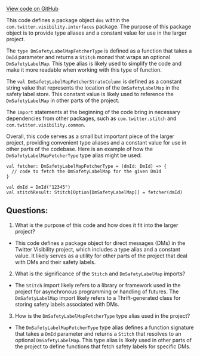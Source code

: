 [View code on GitHub](https://github.com/misbahsy/the-algorithm/visibilitylib/src/main/scala/com/twitter/visibility/interfaces/dms/package.scala)

This code defines a package object `dms` within the `com.twitter.visibility.interfaces` package. The purpose of this package object is to provide type aliases and a constant value for use in the larger project.

The `type DmSafetyLabelMapFetcherType` is defined as a function that takes a `DmId` parameter and returns a `Stitch` monad that wraps an optional `DmSafetyLabelMap`. This type alias is likely used to simplify the code and make it more readable when working with this type of function.

The `val DmSafetyLabelMapFetcherStratoColumn` is defined as a constant string value that represents the location of the `DmSafetyLabelMap` in the safety label store. This constant value is likely used to reference the `DmSafetyLabelMap` in other parts of the project.

The `import` statements at the beginning of the code bring in necessary dependencies from other packages, such as `com.twitter.stitch` and `com.twitter.visibility.common`.

Overall, this code serves as a small but important piece of the larger project, providing convenient type aliases and a constant value for use in other parts of the codebase. Here is an example of how the `DmSafetyLabelMapFetcherType` type alias might be used:

```
val fetcher: DmSafetyLabelMapFetcherType = (dmId: DmId) => {
  // code to fetch the DmSafetyLabelMap for the given DmId
}

val dmId = DmId("12345")
val stitchResult: Stitch[Option[DmSafetyLabelMap]] = fetcher(dmId)
```
## Questions: 
 1. What is the purpose of this code and how does it fit into the larger project?
- This code defines a package object for direct messages (DMs) in the Twitter Visibility project, which includes a type alias and a constant value. It likely serves as a utility for other parts of the project that deal with DMs and their safety labels.

2. What is the significance of the `Stitch` and `DmSafetyLabelMap` imports?
- The `Stitch` import likely refers to a library or framework used in the project for asynchronous programming or handling of futures. The `DmSafetyLabelMap` import likely refers to a Thrift-generated class for storing safety labels associated with DMs.

3. How is the `DmSafetyLabelMapFetcherType` type alias used in the project?
- The `DmSafetyLabelMapFetcherType` type alias defines a function signature that takes a `DmId` parameter and returns a `Stitch` that resolves to an optional `DmSafetyLabelMap`. This type alias is likely used in other parts of the project to define functions that fetch safety labels for specific DMs.